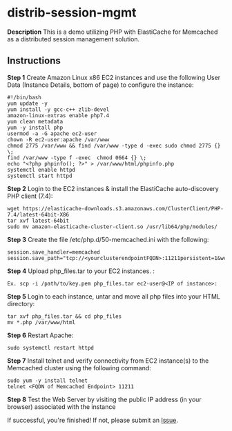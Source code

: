 # distrib-session-mgmt

**Description**
This is a demo utilizing PHP with ElastiCache for Memcached as a distributed session management solution. 
## Instructions
**Step 1**
Create Amazon Linux x86 EC2 instances and use the following User Data (Instance Details, bottom of page) to configure the instance:

```
#!/bin/bash
yum update -y
yum install -y gcc-c++ zlib-devel
amazon-linux-extras enable php7.4
yum clean metadata
yum -y install php
usermod -a -G apache ec2-user
chown -R ec2-user:apache /var/www
chmod 2775 /var/www && find /var/www -type d -exec sudo chmod 2775 {} \;
find /var/www -type f -exec  chmod 0664 {} \;
echo "<?php phpinfo(); ?>" > /var/www/html/phpinfo.php
systemctl enable httpd
systemctl start httpd
```

**Step 2**
Login to the EC2 instances & install the ElastiCache auto-discovery PHP client (7.4):

```
wget https://elasticache-downloads.s3.amazonaws.com/ClusterClient/PHP-7.4/latest-64bit-X86
tar xvf latest-64bit
sudo mv amazon-elasticache-cluster-client.so /usr/lib64/php/modules/
```

**Step 3**
Create the file /etc/php.d/50-memcached.ini with the following:

```
session.save_handler=memcached
session.save_path="tcp://<yourclusterendpointFQDN>:11211persistent=1&weight=1&timeout=1&retry_interval=15"
```

**Step 4**
Upload php_files.tar to your EC2 instances. :

```
Ex. scp -i /path/to/key.pem php_files.tar ec2-user@<IP of instance>:
```

**Step 5**
Login to each instance, untar and move all php files into your HTML directory:

```
tar xvf php_files.tar && cd php_files
mv *.php /var/www/html
```
    
**Step 6**
Restart Apache:

```
sudo systemctl restart httpd
```

**Step 7**
Install telnet and verify connectivity from EC2 instance(s) to the Memcached cluster using the following command:

```
sudo yum -y install telnet
telnet <FQDN of Memcached Endpoint> 11211
```

**Step 8**
Test the Web Server by visiting the public IP address (in your browser) associated with the instance


If successful, you're finished! If not, please submit an [Issue](https://github.com/awsholm/distrib-session-mgmt/issues).
